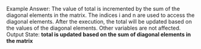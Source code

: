 Example Answer:
The value of total is incremented by the sum of the diagonal elements in the matrix. The indices i and n are used to access the diagonal elements. After the execution, the total will be updated based on the values of the diagonal elements. Other variables are not affected. 
Output State: **total is updated based on the sum of diagonal elements in the matrix**